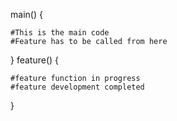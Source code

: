 main()
{

	#This is the main code
	#Feature has to be called from here
}
feature()
{

	#feature function in progress
	#feature development completed
}
